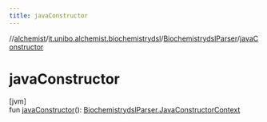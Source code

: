 ```yaml
---
title: javaConstructor
---
```

//[alchemist](../../../index.html)/[it.unibo.alchemist.biochemistrydsl](../index.html)/[BiochemistrydslParser](index.html)/[javaConstructor](java-constructor.html)



# javaConstructor



[jvm]\
fun [javaConstructor](java-constructor.html)(): [BiochemistrydslParser.JavaConstructorContext](-java-constructor-context/index.html)




